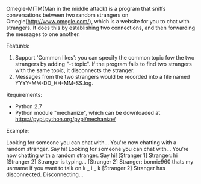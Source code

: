 Omegle-MITM(Man in the middle attack) is a program that sniffs conversations between two random strangers on Omegle(http://www.omegle.com/), which is a website for you to chat with strangers. It does this by establishing two connections, and then forwarding the messages to one another.

Features:

1. Support 'Common likes': you can specify the common topic fow the two strangers by adding "-t topic". If the program fails to find two strangers with the same topic, it disconnects the stranger.
2. Messages from the two strangers would be recorded into a file named YYYY-MM-DD_HH-MM-SS.log.

Requirements:
 - Python 2.7
 - Python module "mechanize", which can be downloaded at https://pypi.python.org/pypi/mechanize/

Example:

Looking for someone you can chat with...
You're now chatting with a random stranger. Say hi!
Looking for someone you can chat with...
You're now chatting with a random stranger. Say hi!
[Stranger 1] Stranger: hi
[Stranger 2] Stranger is typing...
[Stranger 2] Stranger: bonnie960
 thats my usrname if you want to talk on k _ i _ k
[Stranger 2] Stranger has disconnected.
Disconnecting...
